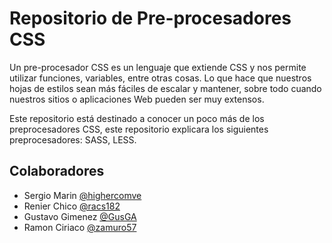 Repositorio de Pre-procesadores CSS
===================================

Un pre-procesador CSS es un lenguaje que extiende CSS y nos permite utilizar funciones, variables, entre otras cosas. Lo que hace que nuestros hojas de estilos sean más fáciles de escalar y mantener, sobre todo cuando nuestros sitios o aplicaciones Web pueden ser muy extensos.

Este repositorio está destinado a conocer un poco más de los preprocesadores CSS,  este repositorio explicara los siguientes preprocesadores: SASS, LESS.

## Colaboradores

  - Sergio Marin [@highercomve](https://github.com/highercomve)
  - Renier Chico [@racs182](https://github.com/racs182)
  - Gustavo Gimenez [@GusGA](https://github.com/GusGA)
  - Ramon Ciriaco [@zamuro57](https://github.com/zamuro57)